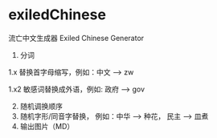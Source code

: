 # exiledChinese
流亡中文生成器 Exiled Chinese Generator
1. 分词
 
1.x 替换首字母缩写，例如：中文 --> zw 

1.x2 敏感词替换成外语，例如: 政府 --> gov 

 
2. 随机调换顺序
3. 随机字形/同音字替换， 例如：中华 --> 种花， 民主 --> 皿煮
4. 输出图片（MD）
